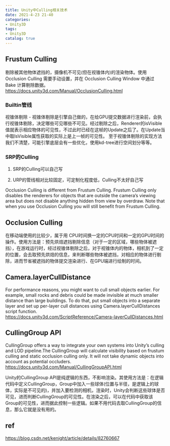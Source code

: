 ```yaml
---
title: Unity中Culling相关技术
date: 2021-4-23 21-40
categories:
- Unity3D
tags:
- Unity3D
catalog: true
---
```


## Frustum Culling

剔除被其他物体遮挡的，摄像机不可见(但在视锥体内)的渲染物体。使用 Occlusion Culling 需要手动设置，并在 Occlusion Culling Window 中通过 Bake 计算剔除数据。   
<https://docs.unity3d.com/Manual/OcclusionCulling.html>

### Builtin管线

视锥体剔除 - 视锥体剔除是引擎自己做的，在给GPU提交数据进行渲染前，会执行视锥体剔除，决定哪些可见哪些不可见。经过剔除之后，Renderer的isVisible值就表示相应物体的可见性，不过此时已经在这帧的Update之后了。在Update当中取IsVisible属性获取的实际上是上一帧的可见性。 至于视锥体剔除的实现方法我们不清楚，可能引擎底层会有一些优化，使用kd-tree进行空间划分等等。

### SRP的Culling

  1. SRP的Culling可以自己写

  2. URP的管线相对比较固定，可定制化程度低，Culling不太好自己写

Occlusion Culling is different from Frustum Culling. Frustum Culling only disables the renderers for objects that are outside the camera’s viewing area but does not disable anything hidden from view by overdraw. Note that when you use Occlusion Culling you will still benefit from Frustum Culling.

## Occlusion Culling

在移动端使用的比较少，属于用 CPU时间换一定的CPU时间和一定的GPU时间的操作。使用方法是：预先烘焙遮挡剔除信息（对于一定的区域，哪些物体被遮挡），在游戏运行时，经过视锥体剔除之后，对于视锥体内的物体，相机到了一定的位置，会去取预先烘焙的信息，来判断哪些物体被遮挡，对相应的物体进行剔除，进而节省被遮挡的物体提交渲染进行、在GPU端进行绘制的时间。

## Camera.layerCullDistance

For performance reasons, you might want to cull small objects earlier. For example, small rocks and debris could be made invisible at much smaller distance than large buildings. To do that, put small objects into a separate layer and set up per-layer cull distances using Camera.layerCullDistances script function.   
<https://docs.unity3d.com/ScriptReference/Camera-layerCullDistances.html>

## CullingGroup API

CullingGroup offers a way to integrate your own systems into Unity’s culling and LOD pipeline.The CullingGroup will calculate visibility based on frustum culling and static occlusion culling only. It will not take dynamic objects into account as potential occluders.   
<https://docs.unity3d.com/Manual/CullingGroupAPI.html>

Unity的CullingGroup API是纯逻辑的东西，不影响渲染。其使用方法是：在逻辑代码中定义CullingGroup，Group中加入一些球体(位置与半径，是逻辑上的球体，实际是不可见的)，并加入要检测的相机，渲染时，Unity会判断这些球体是否可见，进而判断CullingGroup的可见性。在渲染之后，可以在代码中获取该Group的可见性，进而据此控制一些逻辑。如果不用代码去取CullingGroup的信息，那么它就是没有用的。

## ref

<https://blog.csdn.net/kenight/article/details/82760667>

